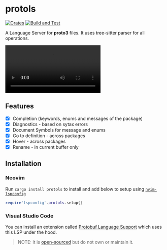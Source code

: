 # protols
[![Crates](https://img.shields.io/crates/v/protols.svg)](https://crates.io/crates/protols)
[![Build and Test](https://github.com/coder3101/protols/actions/workflows/ci.yml/badge.svg)](https://github.com/coder3101/protols/actions/workflows/ci.yml)

A Language Server for **proto3** files. It uses tree-sitter parser for all operations.

![](./assets/protols.mov)

## Features 
- [x] Completion (keywords, enums and messages of the package)
- [x] Diagnostics - based on sytax errors
- [x] Document Symbols for message and enums
- [x] Go to definition - across packages
- [x] Hover - across packages
- [x] Rename - in current buffer only

## Installation

### Neovim
Run `cargo install protols` to install and add below to setup using [`nvim-lspconfig`](https://github.com/neovim/nvim-lspconfig/blob/master/doc/server_configurations.md#protols)

```lua
require'lspconfig'.protols.setup{}

```

### Visual Studio Code

You can install an extension called [Protobuf Language Support](https://marketplace.visualstudio.com/items?itemName=ianandhum.protobuf-support) which uses this LSP under the hood.

> NOTE: It is [open-sourced](https://github.com/ianandhum/vscode-protobuf-support) but do not own or maintain it.
